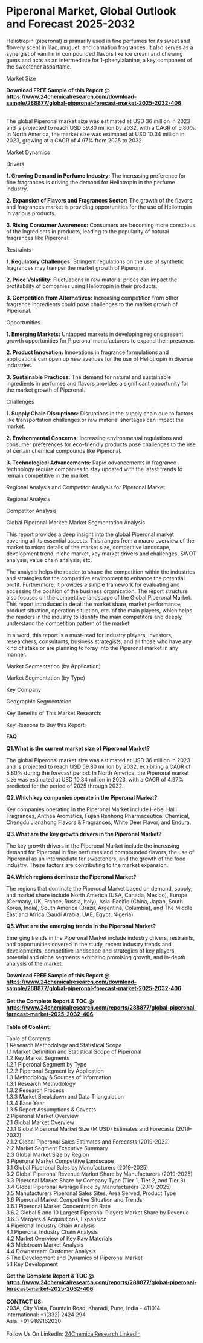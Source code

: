 <h1>Piperonal Market, Global Outlook and Forecast 2025-2032</h1><p>Heliotropin (piperonal) is primarily used in fine perfumes for its sweet and flowery scent in lilac, muguet, and carnation fragrances. It also serves as a synergist of vanillin in compounded flavors like ice cream and chewing gums and acts as an intermediate for 1-phenylalanine, a key component of the sweetener aspartame.</p><p>
Market Size</p><p>
</p><div><b>Download FREE Sample of this Report @ 
            <a href="https://www.24chemicalresearch.com/download-sample/288877/global-piperonal-forecast-market-2025-2032-406">
            https://www.24chemicalresearch.com/download-sample/288877/global-piperonal-forecast-market-2025-2032-406</a></b></div><br><p>The global Piperonal market size was estimated at USD 36 million in 2023 and is projected to reach USD 59.80 million by 2032, with a CAGR of 5.80%. In North America, the market size was estimated at USD 10.34 million in 2023, growing at a CAGR of 4.97% from 2025 to 2032.</p><p>
Market Dynamics</p><p>
Drivers</p><p>
</p><p><strong>1. Growing Demand in Perfume Industry:</strong> The increasing preference for fine fragrances is driving the demand for Heliotropin in the perfume industry.</p><p>
</p><p><strong>2. Expansion of Flavors and Fragrances Sector:</strong> The growth of the flavors and fragrances market is providing opportunities for the use of Heliotropin in various products.</p><p>
</p><p><strong>3. Rising Consumer Awareness:</strong> Consumers are becoming more conscious of the ingredients in products, leading to the popularity of natural fragrances like Piperonal.</p><p>
Restraints</p><p>
</p><p><strong>1. Regulatory Challenges:</strong> Stringent regulations on the use of synthetic fragrances may hamper the market growth of Piperonal.</p><p>
</p><p><strong>2. Price Volatility:</strong> Fluctuations in raw material prices can impact the profitability of companies using Heliotropin in their products.</p><p>
</p><p><strong>3. Competition from Alternatives:</strong> Increasing competition from other fragrance ingredients could pose challenges to the market growth of Piperonal.</p><p>
Opportunities</p><p>
</p><p><strong>1. Emerging Markets:</strong> Untapped markets in developing regions present growth opportunities for Piperonal manufacturers to expand their presence.</p><p>
</p><p><strong>2. Product Innovation:</strong> Innovations in fragrance formulations and applications can open up new avenues for the use of Heliotropin in diverse industries.</p><p>
</p><p><strong>3. Sustainable Practices:</strong> The demand for natural and sustainable ingredients in perfumes and flavors provides a significant opportunity for the market growth of Piperonal.</p><p>
Challenges</p><p>
</p><p><strong>1. Supply Chain Disruptions:</strong> Disruptions in the supply chain due to factors like transportation challenges or raw material shortages can impact the market.</p><p>
</p><p><strong>2. Environmental Concerns:</strong> Increasing environmental regulations and consumer preferences for eco-friendly products pose challenges to the use of certain chemical compounds like Piperonal.</p><p>
</p><p><strong>3. Technological Advancements:</strong> Rapid advancements in fragrance technology require companies to stay updated with the latest trends to remain competitive in the market.</p><p>
</p><p>
Regional Analysis and Competitor Analysis for Piperonal Market</p><p>
Regional Analysis</p><p>
</p><p>
Competitor Analysis</p><p>
</p><p>
Global Piperonal Market: Market Segmentation Analysis</p><p>
</p><p>This report provides a deep insight into the global Piperonal market covering all its essential aspects. This ranges from a macro overview of the market to micro details of the market size, competitive landscape, development trend, niche market, key market drivers and challenges, SWOT analysis, value chain analysis, etc.</p><p>
</p><p>The analysis helps the reader to shape the competition within the industries and strategies for the competitive environment to enhance the potential profit. Furthermore, it provides a simple framework for evaluating and accessing the position of the business organization. The report structure also focuses on the competitive landscape of the Global Piperonal Market. This report introduces in detail the market share, market performance, product situation, operation situation, etc. of the main players, which helps the readers in the industry to identify the main competitors and deeply understand the competition pattern of the market.</p><p>
</p><p>In a word, this report is a must-read for industry players, investors, researchers, consultants, business strategists, and all those who have any kind of stake or are planning to foray into the Piperonal market in any manner.</p><p>
Market Segmentation (by Application)</p><p>
</p><p>
Market Segmentation (by Type)</p><p>
</p><p>
Key Company</p><p>
</p><p>
Geographic Segmentation</p><p>
</p><p>
Key Benefits of This Market Research:</p><p>
</p><p>
Key Reasons to Buy this Report:</p><p>
</p><p>
<strong>FAQ </strong></p><p>
<strong>Q1.What is the current market size of Piperonal Market?</strong></p><p>
</p><p>The global Piperonal market size was estimated at USD 36 million in 2023 and is projected to reach USD 59.80 million by 2032, exhibiting a CAGR of 5.80% during the forecast period. In North America, the Piperonal market size was estimated at USD 10.34 million in 2023, with a CAGR of 4.97% predicted for the period of 2025 through 2032.</p><p>
<strong>Q2.Which key companies operate in the Piperonal Market?</strong></p><p>
</p><p>Key companies operating in the Piperonal Market include Hebei Haili Fragrances, Anthea Aromatics, Fujian Renhong Pharmaceutical Chemical, Chengdu Jianzhong Flavors &amp; Fragrances, White Deer Flavor, and Endura.</p><p>
<strong>Q3.What are the key growth drivers in the Piperonal Market?</strong></p><p>
</p><p>The key growth drivers in the Piperonal Market include the increasing demand for Piperonal in fine perfumes and compounded flavors, the use of Piperonal as an intermediate for sweeteners, and the growth of the food industry. These factors are contributing to the market expansion.</p><p>
<strong>Q4.Which regions dominate the Piperonal Market?</strong></p><p>
</p><p>The regions that dominate the Piperonal Market based on demand, supply, and market share include North America (USA, Canada, Mexico), Europe (Germany, UK, France, Russia, Italy), Asia-Pacific (China, Japan, South Korea, India), South America (Brazil, Argentina, Columbia), and The Middle East and Africa (Saudi Arabia, UAE, Egypt, Nigeria).</p><p>
<strong>Q5.What are the emerging trends in the Piperonal Market?</strong></p><p>
</p><p>Emerging trends in the Piperonal Market include industry drivers, restraints, and opportunities covered in the study, recent industry trends and developments, competitive landscape and strategies of key players, potential and niche segments exhibiting promising growth, and in-depth analysis of the market.</p><div><b>Download FREE Sample of this Report @ 
            <a href="https://www.24chemicalresearch.com/download-sample/288877/global-piperonal-forecast-market-2025-2032-406">
            https://www.24chemicalresearch.com/download-sample/288877/global-piperonal-forecast-market-2025-2032-406</a></b></div><br><div><b>Get the Complete Report & TOC @ 
            <a href="https://www.24chemicalresearch.com/reports/288877/global-piperonal-forecast-market-2025-2032-406">
            https://www.24chemicalresearch.com/reports/288877/global-piperonal-forecast-market-2025-2032-406</a></b></div><br>
            <b>Table of Content:</b><p>Table of Contents<br />
1 Research Methodology and Statistical Scope<br />
1.1 Market Definition and Statistical Scope of Piperonal<br />
1.2 Key Market Segments<br />
1.2.1 Piperonal Segment by Type<br />
1.2.2 Piperonal Segment by Application<br />
1.3 Methodology & Sources of Information<br />
1.3.1 Research Methodology<br />
1.3.2 Research Process<br />
1.3.3 Market Breakdown and Data Triangulation<br />
1.3.4 Base Year<br />
1.3.5 Report Assumptions & Caveats<br />
2 Piperonal Market Overview<br />
2.1 Global Market Overview<br />
2.1.1 Global Piperonal Market Size (M USD) Estimates and Forecasts (2019-2032)<br />
2.1.2 Global Piperonal Sales Estimates and Forecasts (2019-2032)<br />
2.2 Market Segment Executive Summary<br />
2.3 Global Market Size by Region<br />
3 Piperonal Market Competitive Landscape<br />
3.1 Global Piperonal Sales by Manufacturers (2019-2025)<br />
3.2 Global Piperonal Revenue Market Share by Manufacturers (2019-2025)<br />
3.3 Piperonal Market Share by Company Type (Tier 1, Tier 2, and Tier 3)<br />
3.4 Global Piperonal Average Price by Manufacturers (2019-2025)<br />
3.5 Manufacturers Piperonal Sales Sites, Area Served, Product Type<br />
3.6 Piperonal Market Competitive Situation and Trends<br />
3.6.1 Piperonal Market Concentration Rate<br />
3.6.2 Global 5 and 10 Largest Piperonal Players Market Share by Revenue<br />
3.6.3 Mergers & Acquisitions, Expansion<br />
4 Piperonal Industry Chain Analysis<br />
4.1 Piperonal Industry Chain Analysis<br />
4.2 Market Overview of Key Raw Materials<br />
4.3 Midstream Market Analysis<br />
4.4 Downstream Customer Analysis<br />
5 The Development and Dynamics of Piperonal Market <br />
5.1 Key Development</p><div><b>Get the Complete Report & TOC @ 
            <a href="https://www.24chemicalresearch.com/reports/288877/global-piperonal-forecast-market-2025-2032-406">
            https://www.24chemicalresearch.com/reports/288877/global-piperonal-forecast-market-2025-2032-406</a></b></div><br><b>CONTACT US:</b><br>
            203A, City Vista, Fountain Road, Kharadi, Pune, India - 411014<br>
            International: +1(332) 2424 294<br>
            Asia: +91 9169162030 <br><br>
            Follow Us On LinkedIn: <a href="https://www.linkedin.com/company/24chemicalresearch/">24ChemicalResearch LinkedIn</a>